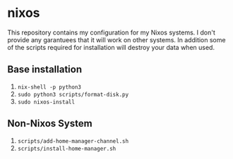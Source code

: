 # nixos

This repository contains my configuration for my Nixos systems.
I don't provide any garantuees that it will work on other systems.
In addition some of the scripts required for installation will destroy your data when used.

## Base installation

1. `nix-shell -p python3`
2. `sudo python3 scripts/format-disk.py`
3. `sudo nixos-install`

## Non-Nixos System

1. `scripts/add-home-manager-channel.sh`
2. `scripts/install-home-manager.sh`
